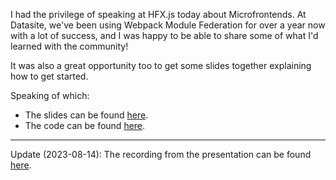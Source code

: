 I had the privilege of speaking at HFX.js today about Microfrontends. At Datasite, we've been using Webpack Module Federation for over a year now with a lot of success, and I was happy to be able to share some of what I'd learned with the community!

It was also a great opportunity too to get some slides together explaining how to get started.

Speaking of which:

- The slides can be found [here](/presentations/microfrontends-and-module-federation?showNotes=true).
- The code can be found [here](https://github.com/salockhart/module-federation-example).

---

Update (2023-08-14): The recording from the presentation can be found [here](https://youtu.be/DmiYmK5B7To).
